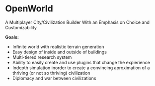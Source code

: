 OpenWorld
=========

A Multiplayer City/Civilization Builder With an Emphasis on Choice and Customizability

**Goals:**
  * Infinite world with realistic terrain generation
  * Easy design of inside and outside of buildings
  * Multi-tiered research system
  * Ability to easily create and use plugins that change the expierience
  * Indepth simulation inorder to create a convincing aproximation of a thriving (or not so thriving) civilization
  * Diplomacy and war between civilizations
